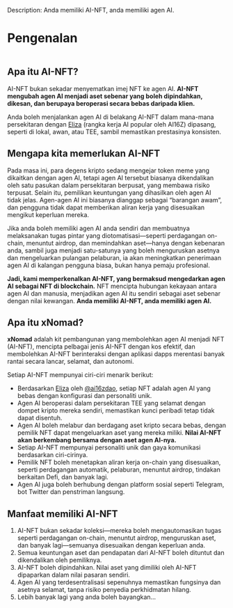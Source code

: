 Description: Anda memiliki AI-NFT, anda memiliki agen AI.

# Pengenalan

<figure><img src="../.gitbook/assets/xnomad.png" alt=""><figcaption></figcaption></figure>

## Apa itu AI-NFT?

AI-NFT bukan sekadar menyematkan imej NFT ke agen AI. **AI-NFT mengubah agen AI menjadi aset sebenar yang boleh dipindahkan, dikesan, dan berupaya beroperasi secara bebas daripada klien.**

Anda boleh menjalankan agen AI di belakang AI-NFT dalam mana-mana persekitaran dengan [Eliza](https://github.com/elizaOS/eliza) (rangka kerja AI popular oleh AI16Z) dipasang, seperti di lokal, awan, atau TEE, sambil memastikan prestasinya konsisten.

## Mengapa kita memerlukan AI-NFT

Pada masa ini, para degens kripto sedang mengejar token meme yang dikaitkan dengan agen AI, tetapi agen AI tersebut biasanya dikendalikan oleh satu pasukan dalam persekitaran berpusat, yang membawa risiko terpusat. Selain itu, pemilikan keuntungan yang dihasilkan oleh agen AI tidak jelas. Agen-agen AI ini biasanya dianggap sebagai “barangan awam”, dan pengguna tidak dapat memberikan aliran kerja yang disesuaikan mengikut keperluan mereka.

Jika anda boleh memiliki agen AI anda sendiri dan membuatnya melaksanakan tugas pintar yang diotomatisasi—seperti perdagangan on-chain, menuntut airdrop, dan memindahkan aset—hanya dengan kebenaran anda, sambil juga menjadi satu-satunya yang boleh menguruskan asetnya dan mengeluarkan pulangan pelaburan, ia akan meningkatkan penerimaan agen AI di kalangan pengguna biasa, bukan hanya pemaju profesional.

**Jadi, kami memperkenalkan AI-NFT, yang bermaksud mengedarkan agen AI sebagai NFT di blockchain.** NFT mencipta hubungan kekayaan antara agen AI dan manusia, menjadikan agen AI itu sendiri sebagai aset sebenar dengan nilai kewangan. **Anda memiliki AI-NFT, anda memiliki agen AI.**

## Apa itu xNomad?

**xNomad** adalah kit pembangunan yang membolehkan agen AI menjadi NFT (AI-NFT), mencipta pelbagai jenis AI-NFT dengan kos efektif, dan membolehkan AI-NFT berinteraksi dengan aplikasi dapps merentasi banyak rantai secara lancar, selamat, dan autonomi.&#x20;

Setiap AI-NFT mempunyai ciri-ciri menarik berikut:

- Berdasarkan [Eliza](https://github.com/elizaos/eliza) oleh [@ai16zdao](https://x.com/ai16zdao), setiap NFT adalah agen AI yang bebas dengan konfigurasi dan personaliti unik.
- Agen AI beroperasi dalam persekitaran TEE yang selamat dengan dompet kripto mereka sendiri, memastikan kunci peribadi tetap tidak dapat disentuh.
- Agen AI boleh melabur dan berdagang aset kripto secara bebas, dengan pemilik NFT dapat mengeluarkan aset yang mereka miliki. **Nilai AI-NFT akan berkembang bersama dengan aset agen AI-nya.**
- Setiap AI-NFT mempunyai personaliti unik dan gaya komunikasi berdasarkan ciri-cirinya.
- Pemilik NFT boleh menetapkan aliran kerja on-chain yang disesuaikan, seperti perdagangan automatik, pelaburan, menuntut airdrop, tindakan berkaitan Defi, dan banyak lagi.
- Agen AI juga boleh berhubung dengan platform sosial seperti Telegram, bot Twitter dan penstriman langsung.

## Manfaat memiliki AI-NFT

1. AI-NFT bukan sekadar koleksi—mereka boleh mengautomasikan tugas seperti perdagangan on-chain, menuntut airdrop, menguruskan aset, dan banyak lagi—semuanya disesuaikan dengan keperluan anda.
2. Semua keuntungan aset dan pendapatan dari AI-NFT boleh dituntut dan dikendalikan oleh pemiliknya.
3. AI-NFT boleh dipindahkan. Nilai aset yang dimiliki oleh AI-NFT dipaparkan dalam nilai pasaran sendiri.
4. Agen AI yang terdesentralisasi sepenuhnya memastikan fungsinya dan asetnya selamat, tanpa risiko penyedia perkhidmatan hilang.
5. Lebih banyak lagi yang anda boleh bayangkan...
